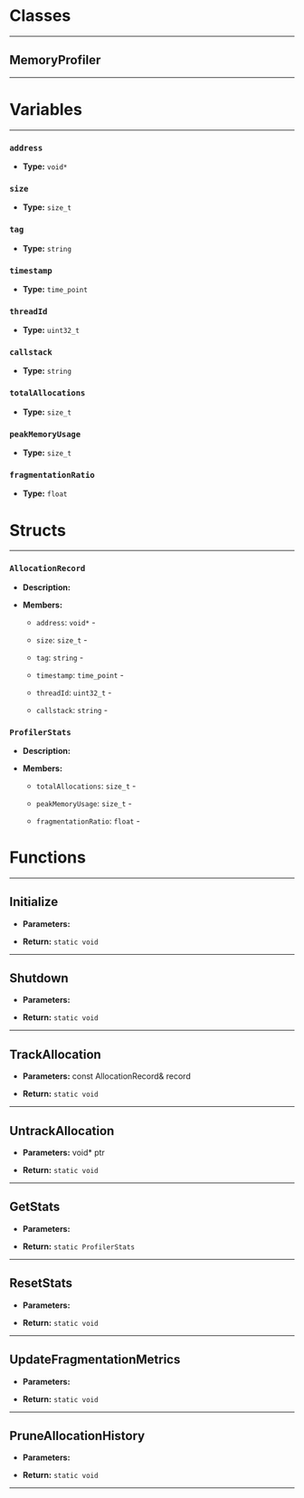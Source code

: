 # Classes
---

## MemoryProfiler
---




# Variables
---

### `address`

- **Type:** `void*`



### `size`

- **Type:** `size_t`



### `tag`

- **Type:** `string`



### `timestamp`

- **Type:** `time_point`



### `threadId`

- **Type:** `uint32_t`



### `callstack`

- **Type:** `string`



### `totalAllocations`

- **Type:** `size_t`



### `peakMemoryUsage`

- **Type:** `size_t`



### `fragmentationRatio`

- **Type:** `float`




# Structs
---

### `AllocationRecord`

- **Description:** 

- **Members:**

  - `address`: `void*` - 

  - `size`: `size_t` - 

  - `tag`: `string` - 

  - `timestamp`: `time_point` - 

  - `threadId`: `uint32_t` - 

  - `callstack`: `string` - 



### `ProfilerStats`

- **Description:** 

- **Members:**

  - `totalAllocations`: `size_t` - 

  - `peakMemoryUsage`: `size_t` - 

  - `fragmentationRatio`: `float` - 




# Functions
---

## Initialize



- **Parameters:** 

- **Return:** `static void`

---

## Shutdown



- **Parameters:** 

- **Return:** `static void`

---

## TrackAllocation



- **Parameters:** const AllocationRecord& record

- **Return:** `static void`

---

## UntrackAllocation



- **Parameters:** void* ptr

- **Return:** `static void`

---

## GetStats



- **Parameters:** 

- **Return:** `static ProfilerStats`

---

## ResetStats



- **Parameters:** 

- **Return:** `static void`

---

## UpdateFragmentationMetrics



- **Parameters:** 

- **Return:** `static void`

---

## PruneAllocationHistory



- **Parameters:** 

- **Return:** `static void`

---
